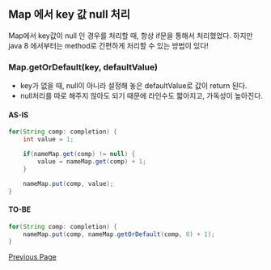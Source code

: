 ## Map 에서 key 값 null 처리
Map에서 key값이 null 인 경우를 처리할 때, 항상 if문을 통해서 처리했었다.
하지만 java 8 에서부터는 method로 간편하게 처리할 수 있는 방법이 있다!

### Map.getOrDefault(key, defaultValue)

- key가 없을 때, null이 아니라 설정해 놓은 defaultValue로 값이 return 된다.
- null처리를 따로 해주지 않아도 되기 때문에 라인수도 짧아지고, 가독성이 높아진다.

#### AS-IS
```java
for(String comp: completion) {
    int value = 1;

    if(nameMap.get(comp) != null) {
        value = nameMap.get(comp) + 1;
    }

    nameMap.put(comp, value);
}
```

#### TO-BE
```java
for(String comp: completion) {
    nameMap.put(comp, nameMap.getOrDefault(comp, 0) + 1);
}
```

[Previous Page](./random)
<!-- / [Next Page](./another-page.html) -->